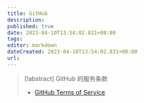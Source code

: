 ```yaml
---
title: GitHub
description:
published: true
date: 2023-04-10T13:54:02.831+08:00
tags:
editor: markdown
dateCreated: 2023-04-10T13:54:02.831+08:00
url:
---
```


> [!abstract] GitHub 的服务条款
>
> +   [GitHub Terms of Service](GitHub_TOS.md)
